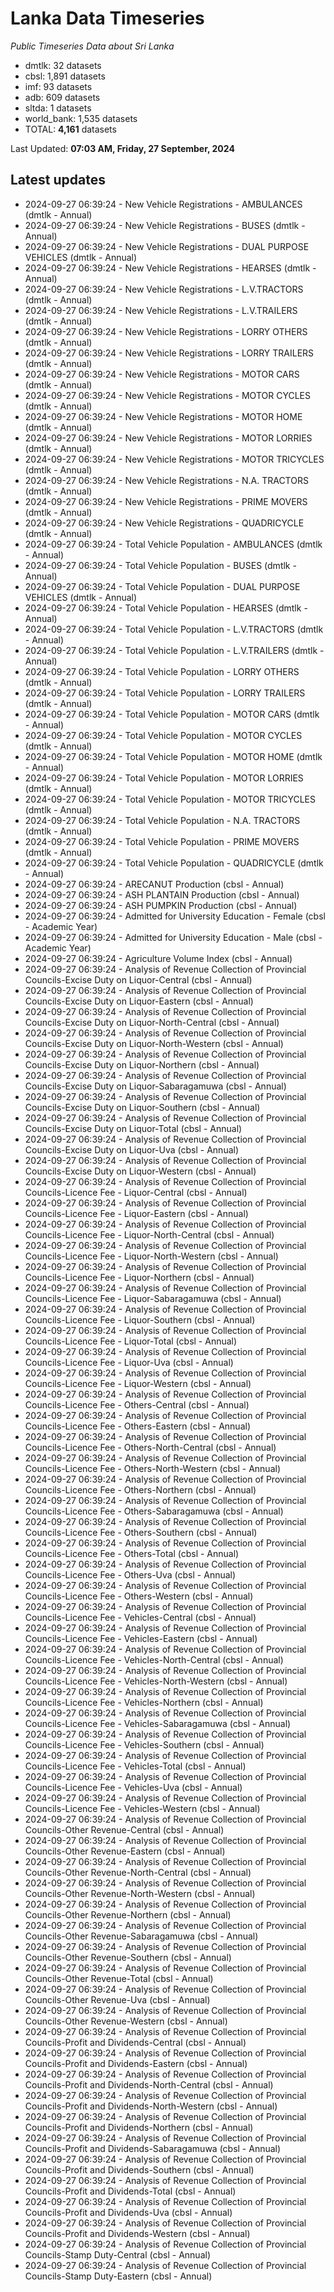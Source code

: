 # Lanka Data Timeseries
*Public Timeseries Data about Sri Lanka*

* dmtlk: 32 datasets
* cbsl: 1,891 datasets
* imf: 93 datasets
* adb: 609 datasets
* sltda: 1 datasets
* world_bank: 1,535 datasets
* TOTAL: **4,161** datasets

Last Updated: **07:03 AM, Friday, 27 September, 2024**

## Latest updates

* 2024-09-27 06:39:24 - New Vehicle Registrations - AMBULANCES (dmtlk - Annual)
* 2024-09-27 06:39:24 - New Vehicle Registrations - BUSES (dmtlk - Annual)
* 2024-09-27 06:39:24 - New Vehicle Registrations - DUAL PURPOSE VEHICLES (dmtlk - Annual)
* 2024-09-27 06:39:24 - New Vehicle Registrations - HEARSES (dmtlk - Annual)
* 2024-09-27 06:39:24 - New Vehicle Registrations - L.V.TRACTORS (dmtlk - Annual)
* 2024-09-27 06:39:24 - New Vehicle Registrations - L.V.TRAILERS (dmtlk - Annual)
* 2024-09-27 06:39:24 - New Vehicle Registrations - LORRY OTHERS (dmtlk - Annual)
* 2024-09-27 06:39:24 - New Vehicle Registrations - LORRY TRAILERS (dmtlk - Annual)
* 2024-09-27 06:39:24 - New Vehicle Registrations - MOTOR CARS (dmtlk - Annual)
* 2024-09-27 06:39:24 - New Vehicle Registrations - MOTOR CYCLES (dmtlk - Annual)
* 2024-09-27 06:39:24 - New Vehicle Registrations - MOTOR HOME (dmtlk - Annual)
* 2024-09-27 06:39:24 - New Vehicle Registrations - MOTOR LORRIES (dmtlk - Annual)
* 2024-09-27 06:39:24 - New Vehicle Registrations - MOTOR TRICYCLES (dmtlk - Annual)
* 2024-09-27 06:39:24 - New Vehicle Registrations - N.A. TRACTORS (dmtlk - Annual)
* 2024-09-27 06:39:24 - New Vehicle Registrations - PRIME MOVERS (dmtlk - Annual)
* 2024-09-27 06:39:24 - New Vehicle Registrations - QUADRICYCLE (dmtlk - Annual)
* 2024-09-27 06:39:24 - Total Vehicle Population - AMBULANCES (dmtlk - Annual)
* 2024-09-27 06:39:24 - Total Vehicle Population - BUSES (dmtlk - Annual)
* 2024-09-27 06:39:24 - Total Vehicle Population - DUAL PURPOSE VEHICLES (dmtlk - Annual)
* 2024-09-27 06:39:24 - Total Vehicle Population - HEARSES (dmtlk - Annual)
* 2024-09-27 06:39:24 - Total Vehicle Population - L.V.TRACTORS (dmtlk - Annual)
* 2024-09-27 06:39:24 - Total Vehicle Population - L.V.TRAILERS (dmtlk - Annual)
* 2024-09-27 06:39:24 - Total Vehicle Population - LORRY OTHERS (dmtlk - Annual)
* 2024-09-27 06:39:24 - Total Vehicle Population - LORRY TRAILERS (dmtlk - Annual)
* 2024-09-27 06:39:24 - Total Vehicle Population - MOTOR CARS (dmtlk - Annual)
* 2024-09-27 06:39:24 - Total Vehicle Population - MOTOR CYCLES (dmtlk - Annual)
* 2024-09-27 06:39:24 - Total Vehicle Population - MOTOR HOME (dmtlk - Annual)
* 2024-09-27 06:39:24 - Total Vehicle Population - MOTOR LORRIES (dmtlk - Annual)
* 2024-09-27 06:39:24 - Total Vehicle Population - MOTOR TRICYCLES (dmtlk - Annual)
* 2024-09-27 06:39:24 - Total Vehicle Population - N.A. TRACTORS (dmtlk - Annual)
* 2024-09-27 06:39:24 - Total Vehicle Population - PRIME MOVERS (dmtlk - Annual)
* 2024-09-27 06:39:24 - Total Vehicle Population - QUADRICYCLE (dmtlk - Annual)
* 2024-09-27 06:39:24 - ARECANUT Production (cbsl - Annual)
* 2024-09-27 06:39:24 - ASH PLANTAIN Production (cbsl - Annual)
* 2024-09-27 06:39:24 - ASH PUMPKIN Production (cbsl - Annual)
* 2024-09-27 06:39:24 - Admitted for University Education - Female (cbsl - Academic Year)
* 2024-09-27 06:39:24 - Admitted for University Education - Male (cbsl - Academic Year)
* 2024-09-27 06:39:24 - Agriculture Volume Index (cbsl - Annual)
* 2024-09-27 06:39:24 - Analysis of Revenue Collection of Provincial Councils-Excise Duty on Liquor-Central (cbsl - Annual)
* 2024-09-27 06:39:24 - Analysis of Revenue Collection of Provincial Councils-Excise Duty on Liquor-Eastern (cbsl - Annual)
* 2024-09-27 06:39:24 - Analysis of Revenue Collection of Provincial Councils-Excise Duty on Liquor-North-Central (cbsl - Annual)
* 2024-09-27 06:39:24 - Analysis of Revenue Collection of Provincial Councils-Excise Duty on Liquor-North-Western (cbsl - Annual)
* 2024-09-27 06:39:24 - Analysis of Revenue Collection of Provincial Councils-Excise Duty on Liquor-Northern (cbsl - Annual)
* 2024-09-27 06:39:24 - Analysis of Revenue Collection of Provincial Councils-Excise Duty on Liquor-Sabaragamuwa (cbsl - Annual)
* 2024-09-27 06:39:24 - Analysis of Revenue Collection of Provincial Councils-Excise Duty on Liquor-Southern (cbsl - Annual)
* 2024-09-27 06:39:24 - Analysis of Revenue Collection of Provincial Councils-Excise Duty on Liquor-Total (cbsl - Annual)
* 2024-09-27 06:39:24 - Analysis of Revenue Collection of Provincial Councils-Excise Duty on Liquor-Uva (cbsl - Annual)
* 2024-09-27 06:39:24 - Analysis of Revenue Collection of Provincial Councils-Excise Duty on Liquor-Western (cbsl - Annual)
* 2024-09-27 06:39:24 - Analysis of Revenue Collection of Provincial Councils-Licence Fee - Liquor-Central (cbsl - Annual)
* 2024-09-27 06:39:24 - Analysis of Revenue Collection of Provincial Councils-Licence Fee - Liquor-Eastern (cbsl - Annual)
* 2024-09-27 06:39:24 - Analysis of Revenue Collection of Provincial Councils-Licence Fee - Liquor-North-Central (cbsl - Annual)
* 2024-09-27 06:39:24 - Analysis of Revenue Collection of Provincial Councils-Licence Fee - Liquor-North-Western (cbsl - Annual)
* 2024-09-27 06:39:24 - Analysis of Revenue Collection of Provincial Councils-Licence Fee - Liquor-Northern (cbsl - Annual)
* 2024-09-27 06:39:24 - Analysis of Revenue Collection of Provincial Councils-Licence Fee - Liquor-Sabaragamuwa (cbsl - Annual)
* 2024-09-27 06:39:24 - Analysis of Revenue Collection of Provincial Councils-Licence Fee - Liquor-Southern (cbsl - Annual)
* 2024-09-27 06:39:24 - Analysis of Revenue Collection of Provincial Councils-Licence Fee - Liquor-Total (cbsl - Annual)
* 2024-09-27 06:39:24 - Analysis of Revenue Collection of Provincial Councils-Licence Fee - Liquor-Uva (cbsl - Annual)
* 2024-09-27 06:39:24 - Analysis of Revenue Collection of Provincial Councils-Licence Fee - Liquor-Western (cbsl - Annual)
* 2024-09-27 06:39:24 - Analysis of Revenue Collection of Provincial Councils-Licence Fee - Others-Central (cbsl - Annual)
* 2024-09-27 06:39:24 - Analysis of Revenue Collection of Provincial Councils-Licence Fee - Others-Eastern (cbsl - Annual)
* 2024-09-27 06:39:24 - Analysis of Revenue Collection of Provincial Councils-Licence Fee - Others-North-Central (cbsl - Annual)
* 2024-09-27 06:39:24 - Analysis of Revenue Collection of Provincial Councils-Licence Fee - Others-North-Western (cbsl - Annual)
* 2024-09-27 06:39:24 - Analysis of Revenue Collection of Provincial Councils-Licence Fee - Others-Northern (cbsl - Annual)
* 2024-09-27 06:39:24 - Analysis of Revenue Collection of Provincial Councils-Licence Fee - Others-Sabaragamuwa (cbsl - Annual)
* 2024-09-27 06:39:24 - Analysis of Revenue Collection of Provincial Councils-Licence Fee - Others-Southern (cbsl - Annual)
* 2024-09-27 06:39:24 - Analysis of Revenue Collection of Provincial Councils-Licence Fee - Others-Total (cbsl - Annual)
* 2024-09-27 06:39:24 - Analysis of Revenue Collection of Provincial Councils-Licence Fee - Others-Uva (cbsl - Annual)
* 2024-09-27 06:39:24 - Analysis of Revenue Collection of Provincial Councils-Licence Fee - Others-Western (cbsl - Annual)
* 2024-09-27 06:39:24 - Analysis of Revenue Collection of Provincial Councils-Licence Fee - Vehicles-Central (cbsl - Annual)
* 2024-09-27 06:39:24 - Analysis of Revenue Collection of Provincial Councils-Licence Fee - Vehicles-Eastern (cbsl - Annual)
* 2024-09-27 06:39:24 - Analysis of Revenue Collection of Provincial Councils-Licence Fee - Vehicles-North-Central (cbsl - Annual)
* 2024-09-27 06:39:24 - Analysis of Revenue Collection of Provincial Councils-Licence Fee - Vehicles-North-Western (cbsl - Annual)
* 2024-09-27 06:39:24 - Analysis of Revenue Collection of Provincial Councils-Licence Fee - Vehicles-Northern (cbsl - Annual)
* 2024-09-27 06:39:24 - Analysis of Revenue Collection of Provincial Councils-Licence Fee - Vehicles-Sabaragamuwa (cbsl - Annual)
* 2024-09-27 06:39:24 - Analysis of Revenue Collection of Provincial Councils-Licence Fee - Vehicles-Southern (cbsl - Annual)
* 2024-09-27 06:39:24 - Analysis of Revenue Collection of Provincial Councils-Licence Fee - Vehicles-Total (cbsl - Annual)
* 2024-09-27 06:39:24 - Analysis of Revenue Collection of Provincial Councils-Licence Fee - Vehicles-Uva (cbsl - Annual)
* 2024-09-27 06:39:24 - Analysis of Revenue Collection of Provincial Councils-Licence Fee - Vehicles-Western (cbsl - Annual)
* 2024-09-27 06:39:24 - Analysis of Revenue Collection of Provincial Councils-Other Revenue-Central (cbsl - Annual)
* 2024-09-27 06:39:24 - Analysis of Revenue Collection of Provincial Councils-Other Revenue-Eastern (cbsl - Annual)
* 2024-09-27 06:39:24 - Analysis of Revenue Collection of Provincial Councils-Other Revenue-North-Central (cbsl - Annual)
* 2024-09-27 06:39:24 - Analysis of Revenue Collection of Provincial Councils-Other Revenue-North-Western (cbsl - Annual)
* 2024-09-27 06:39:24 - Analysis of Revenue Collection of Provincial Councils-Other Revenue-Northern (cbsl - Annual)
* 2024-09-27 06:39:24 - Analysis of Revenue Collection of Provincial Councils-Other Revenue-Sabaragamuwa (cbsl - Annual)
* 2024-09-27 06:39:24 - Analysis of Revenue Collection of Provincial Councils-Other Revenue-Southern (cbsl - Annual)
* 2024-09-27 06:39:24 - Analysis of Revenue Collection of Provincial Councils-Other Revenue-Total (cbsl - Annual)
* 2024-09-27 06:39:24 - Analysis of Revenue Collection of Provincial Councils-Other Revenue-Uva (cbsl - Annual)
* 2024-09-27 06:39:24 - Analysis of Revenue Collection of Provincial Councils-Other Revenue-Western (cbsl - Annual)
* 2024-09-27 06:39:24 - Analysis of Revenue Collection of Provincial Councils-Profit and Dividends-Central (cbsl - Annual)
* 2024-09-27 06:39:24 - Analysis of Revenue Collection of Provincial Councils-Profit and Dividends-Eastern (cbsl - Annual)
* 2024-09-27 06:39:24 - Analysis of Revenue Collection of Provincial Councils-Profit and Dividends-North-Central (cbsl - Annual)
* 2024-09-27 06:39:24 - Analysis of Revenue Collection of Provincial Councils-Profit and Dividends-North-Western (cbsl - Annual)
* 2024-09-27 06:39:24 - Analysis of Revenue Collection of Provincial Councils-Profit and Dividends-Northern (cbsl - Annual)
* 2024-09-27 06:39:24 - Analysis of Revenue Collection of Provincial Councils-Profit and Dividends-Sabaragamuwa (cbsl - Annual)
* 2024-09-27 06:39:24 - Analysis of Revenue Collection of Provincial Councils-Profit and Dividends-Southern (cbsl - Annual)
* 2024-09-27 06:39:24 - Analysis of Revenue Collection of Provincial Councils-Profit and Dividends-Total (cbsl - Annual)
* 2024-09-27 06:39:24 - Analysis of Revenue Collection of Provincial Councils-Profit and Dividends-Uva (cbsl - Annual)
* 2024-09-27 06:39:24 - Analysis of Revenue Collection of Provincial Councils-Profit and Dividends-Western (cbsl - Annual)
* 2024-09-27 06:39:24 - Analysis of Revenue Collection of Provincial Councils-Stamp Duty-Central (cbsl - Annual)
* 2024-09-27 06:39:24 - Analysis of Revenue Collection of Provincial Councils-Stamp Duty-Eastern (cbsl - Annual)